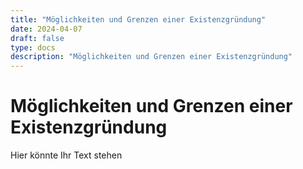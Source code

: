 ```yaml
---
title: "Möglichkeiten und Grenzen einer Existenzgründung"
date: 2024-04-07
draft: false
type: docs
description: "Möglichkeiten und Grenzen einer Existenzgründung"
---
```


# Möglichkeiten und Grenzen einer Existenzgründung

Hier könnte Ihr Text stehen